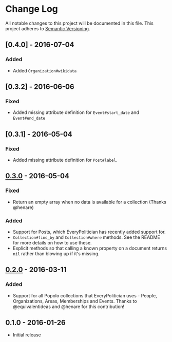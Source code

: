 # Change Log

All notable changes to this project will be documented in this file.
This project adheres to [Semantic Versioning](http://semver.org/).

## [0.4.0] - 2016-07-04

### Added

- Added `Organization#wikidata`

## [0.3.2] - 2016-06-06

### Fixed

- Added missing attribute definition for `Event#start_date` and
  `Event#end_date`

## [0.3.1] - 2016-05-04

### Fixed

- Added missing attribute definition for `Post#label`.

## [0.3.0] - 2016-05-04

### Fixed

- Return an empty array when no data is available for a collection (Thanks @henare)

### Added

- Support for Posts, which EveryPolitician has recently added support for.
- `Collection#find_by` and `Collection#where` methods. See the README for more details on how to use these.
- Explicit methods so that calling a known property on a document returns `nil` rather than blowing up if it's missing.

## [0.2.0] - 2016-03-11

### Added

- Support for all Popolo collections that EveryPolitician uses - People, Organizations, Areas, Memberships and Events. Thanks to @equivalentideas and @henare for this contribution!

## 0.1.0 - 2016-01-26

- Initial release

[0.2.0]: https://github.com/everypolitician/everypolitician-popolo/compare/v0.1.0...v0.2.0
[0.3.0]: https://github.com/everypolitician/everypolitician-popolo/compare/v0.2.0...v0.3.0
[0.3.0]: https://github.com/everypolitician/everypolitician-popolo/compare/v0.3.0...v0.3.1
